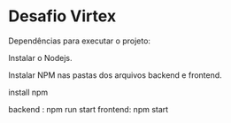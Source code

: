 # Desafio Virtex

Dependências para executar o projeto:

Instalar o Nodejs.

Instalar NPM nas pastas dos arquivos backend e frontend.

install npm

backend : npm run start
frontend: npm start
